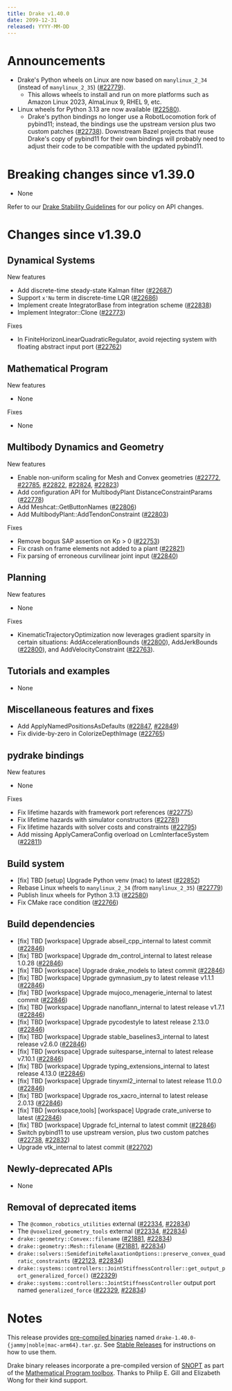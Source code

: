 ```yaml
---
title: Drake v1.40.0
date: 2099-12-31
released: YYYY-MM-DD
---
```


# Announcements

* Drake's Python wheels on Linux are now based on `manylinux_2_34` (instead of
  `manylinux_2_35`) ([#22779][_#22779]).
  * This allows wheels to install and run on more platforms such as Amazon Linux
	2023, AlmaLinux 9, RHEL 9, etc.
* Linux wheels for Python 3.13 are now available ([#22580][_#22580]).
  * Drake's python bindings no longer use a RobotLocomotion fork of pybind11;
    instead, the bindings use the upstream version plus two custom patches
    ([#22738][_#22738]). Downstream Bazel projects that reuse Drake's copy of
    pybind11 for their own bindings will probably need to adjust their code
    to be compatible with the updated pybind11.

# Breaking changes since v1.39.0

* None

Refer to our [Drake Stability Guidelines](/stable.html) for our policy
on API changes.

# Changes since v1.39.0

## Dynamical Systems

<!-- <relnotes for systems go here> -->

New features

* Add discrete-time steady-state Kalman filter ([#22687][_#22687])
* Support `x'Nu` term in discrete-time LQR ([#22686][_#22686])
* Implement create IntegratorBase from integration scheme ([#22838][_#22838])
* Implement Integrator::Clone ([#22773][_#22773])

Fixes

* In FiniteHorizonLinearQuadraticRegulator, avoid rejecting system with floating abstract input port ([#22762][_#22762])

## Mathematical Program

<!-- <relnotes for solvers go here> -->

New features

* None

Fixes

* None

## Multibody Dynamics and Geometry

<!-- <relnotes for geometry,multibody go here> -->

New features

* Enable non-uniform scaling for Mesh and Convex geometries ([#22772][_#22772], [#22785][_#22785], [#22822][_#22822], [#22824][_#22824], [#22823][_#22823])
* Add configuration API for MultibodyPlant DistanceConstraintParams ([#22778][_#22778])
* Add Meshcat::GetButtonNames ([#22806][_#22806])
* Add MultibodyPlant::AddTendonConstraint ([#22803][_#22803])

Fixes

* Remove bogus SAP assertion on Kp > 0 ([#22753][_#22753])
* Fix crash on frame elements not added to a plant ([#22821][_#22821])
* Fix parsing of erroneous curvilinear joint input ([#22840][_#22840])

## Planning

<!-- <relnotes for planning go here> -->

New features

* None

Fixes

* KinematicTrajectoryOptimization now leverages gradient sparsity in certain situations: AddAccelerationBounds ([#22800][_#22800]), AddJerkBounds ([#22800][_#22800]), and AddVelocityConstraint ([#22763][_#22763]).

## Tutorials and examples

<!-- <relnotes for examples,tutorials go here> -->

* None

## Miscellaneous features and fixes

<!-- <relnotes for common,math,lcm,lcmtypes,manipulation,perception,visualization go here> -->

* Add ApplyNamedPositionsAsDefaults ([#22847][_#22847], [#22849][_#22849])
* Fix divide-by-zero in ColorizeDepthImage ([#22765][_#22765])

## pydrake bindings

<!-- <relnotes for bindings go here> -->

New features

* None

Fixes

* Fix lifetime hazards with framework port references ([#22775][_#22775])
* Fix lifetime hazards with simulator constructors ([#22781][_#22781])
* Fix lifetime hazards with solver costs and constraints ([#22795][_#22795])
* Add missing ApplyCameraConfig overload on LcmInterfaceSystem ([#22811][_#22811])

## Build system

<!-- <relnotes for cmake,doc,setup,third_party,tools go here> -->

* [fix] TBD [setup] Upgrade Python venv (mac) to latest ([#22852][_#22852])
* Rebase Linux wheels to `manylinux_2_34` (from `manylinux_2_35`) ([#22779][_#22779])
* Publish linux wheels for Python 3.13 ([#22580][_#22580])
* Fix CMake race condition ([#22766][_#22766])

## Build dependencies

<!-- <relnotes for workspace go here> -->

* [fix] TBD [workspace] Upgrade abseil_cpp_internal to latest commit ([#22846][_#22846])
* [fix] TBD [workspace] Upgrade dm_control_internal to latest release 1.0.28 ([#22846][_#22846])
* [fix] TBD [workspace] Upgrade drake_models to latest commit ([#22846][_#22846])
* [fix] TBD [workspace] Upgrade gymnasium_py to latest release v1.1.1 ([#22846][_#22846])
* [fix] TBD [workspace] Upgrade mujoco_menagerie_internal to latest commit ([#22846][_#22846])
* [fix] TBD [workspace] Upgrade nanoflann_internal to latest release v1.7.1 ([#22846][_#22846])
* [fix] TBD [workspace] Upgrade pycodestyle to latest release 2.13.0 ([#22846][_#22846])
* [fix] TBD [workspace] Upgrade stable_baselines3_internal to latest release v2.6.0 ([#22846][_#22846])
* [fix] TBD [workspace] Upgrade suitesparse_internal to latest release v7.10.1 ([#22846][_#22846])
* [fix] TBD [workspace] Upgrade typing_extensions_internal to latest release 4.13.0 ([#22846][_#22846])
* [fix] TBD [workspace] Upgrade tinyxml2_internal to latest release 11.0.0 ([#22846][_#22846])
* [fix] TBD [workspace] Upgrade ros_xacro_internal to latest release 2.0.13 ([#22846][_#22846])
* [fix] TBD [workspace,tools] [workspace] Upgrade crate_universe to latest ([#22846][_#22846])
* [fix] TBD [workspace] Upgrade fcl_internal to latest commit ([#22846][_#22846])
* Switch pybind11 to use upstream version, plus two custom patches ([#22738][_#22738], [#22832][_#22832])
* Upgrade vtk_internal to latest commit ([#22702][_#22702])

## Newly-deprecated APIs

* None

## Removal of deprecated items

* The `@common_robotics_utilities` external ([#22334][_#22334], [#22834][_#22834])
* The `@voxelized_geometry_tools` external ([#22334][_#22334], [#22834][_#22834])
* `drake::geometry::Convex::filename` ([#21881][_#21881], [#22834][_#22834])
* `drake::geometry::Mesh::filename` ([#21881][_#21881], [#22834][_#22834])
* `drake::solvers::SemidefiniteRelaxationOptions::preserve_convex_quadratic_constraints` ([#22123][_#22123], [#22834][_#22834])
* `drake::systems::controllers::JointStiffnessController::get_output_port_generalized_force()` ([#22329][_#22329])
* `drake::systems::controllers::JointStiffnessController` output port named `generalized_force` ([#22329][_#22329], [#22834][_#22834])

# Notes


This release provides [pre-compiled binaries](https://github.com/RobotLocomotion/drake/releases/tag/v1.40.0) named
``drake-1.40.0-{jammy|noble|mac-arm64}.tar.gz``. See [Stable Releases](/from_binary.html#stable-releases) for instructions on how to use them.

Drake binary releases incorporate a pre-compiled version of [SNOPT](https://ccom.ucsd.edu/~optimizers/solvers/snopt/) as part of the
[Mathematical Program toolbox](https://drake.mit.edu/doxygen_cxx/group__solvers.html). Thanks to
Philip E. Gill and Elizabeth Wong for their kind support.

<!-- <begin issue links> -->
[_#21881]: https://github.com/RobotLocomotion/drake/pull/21881
[_#22123]: https://github.com/RobotLocomotion/drake/pull/22123
[_#22329]: https://github.com/RobotLocomotion/drake/pull/22329
[_#22334]: https://github.com/RobotLocomotion/drake/pull/22334
[_#22580]: https://github.com/RobotLocomotion/drake/pull/22580
[_#22686]: https://github.com/RobotLocomotion/drake/pull/22686
[_#22687]: https://github.com/RobotLocomotion/drake/pull/22687
[_#22702]: https://github.com/RobotLocomotion/drake/pull/22702
[_#22738]: https://github.com/RobotLocomotion/drake/pull/22738
[_#22753]: https://github.com/RobotLocomotion/drake/pull/22753
[_#22762]: https://github.com/RobotLocomotion/drake/pull/22762
[_#22763]: https://github.com/RobotLocomotion/drake/pull/22763
[_#22765]: https://github.com/RobotLocomotion/drake/pull/22765
[_#22766]: https://github.com/RobotLocomotion/drake/pull/22766
[_#22772]: https://github.com/RobotLocomotion/drake/pull/22772
[_#22773]: https://github.com/RobotLocomotion/drake/pull/22773
[_#22775]: https://github.com/RobotLocomotion/drake/pull/22775
[_#22778]: https://github.com/RobotLocomotion/drake/pull/22778
[_#22779]: https://github.com/RobotLocomotion/drake/pull/22779
[_#22781]: https://github.com/RobotLocomotion/drake/pull/22781
[_#22785]: https://github.com/RobotLocomotion/drake/pull/22785
[_#22795]: https://github.com/RobotLocomotion/drake/pull/22795
[_#22800]: https://github.com/RobotLocomotion/drake/pull/22800
[_#22803]: https://github.com/RobotLocomotion/drake/pull/22803
[_#22806]: https://github.com/RobotLocomotion/drake/pull/22806
[_#22811]: https://github.com/RobotLocomotion/drake/pull/22811
[_#22821]: https://github.com/RobotLocomotion/drake/pull/22821
[_#22822]: https://github.com/RobotLocomotion/drake/pull/22822
[_#22823]: https://github.com/RobotLocomotion/drake/pull/22823
[_#22824]: https://github.com/RobotLocomotion/drake/pull/22824
[_#22832]: https://github.com/RobotLocomotion/drake/pull/22832
[_#22834]: https://github.com/RobotLocomotion/drake/pull/22834
[_#22838]: https://github.com/RobotLocomotion/drake/pull/22838
[_#22840]: https://github.com/RobotLocomotion/drake/pull/22840
[_#22846]: https://github.com/RobotLocomotion/drake/pull/22846
[_#22847]: https://github.com/RobotLocomotion/drake/pull/22847
[_#22849]: https://github.com/RobotLocomotion/drake/pull/22849
[_#22852]: https://github.com/RobotLocomotion/drake/pull/22852
<!-- <end issue links> -->

<!--
  Current oldest_commit 0596a5eb8717b677c573118bc5e2558c1f1f07ba (exclusive).
  Current newest_commit ede60bdbe603d55ac17097be2b5b87e3ccbe8ec0 (inclusive).
-->
